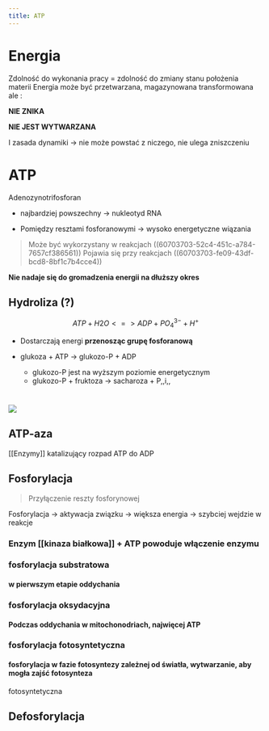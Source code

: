 ```yaml
---
title: ATP
---
```



# Energia

Zdolność do wykonania pracy = zdolność do zmiany stanu położenia materii
Energia może być przetwarzana, magazynowana transformowana ale :

**NIE ZNIKA**

**NIE JEST WYTWARZANA**

I zasada dynamiki → nie może powstać z niczego, nie ulega zniszczeniu

# ATP

Adenozynotrifosforan

- najbardziej powszechny → nukleotyd RNA

- Pomiędzy resztami fosforanowymi → wysoko energetyczne wiązania


> Może być wykorzystany w reakcjach ((60703703-52c4-451c-a784-7657cf386561)) 
> Pojawia się przy reakcjach ((60703703-fe09-43df-bcd8-8bf1c7b4cce4)) 

**Nie nadaje się do gromadzenia energii na dłuższy okres**
## Hydroliza (?)

$$ATP + H2O <=> ADP + PO_4^{3-} + H^+$$

* Dostarczają energi **przenosząc grupę fosforanową**

* glukoza + ATP → glukozo-P + ADP
	* glukozo-P jest na wyższym poziomie energetycznym
	* glukozo-P + fruktoza → sacharoza + P,,i,,


# ![](https://media.discordapp.net/attachments/738092871021756817/824939170468069406/unknown.png)


## ATP-aza

[[Enzymy]] katalizujący rozpad ATP do ADP



## Fosforylacja
> Przyłączenie reszty fosforynowej

Fosforylacja → aktywacja związku → większa energia → szybciej wejdzie w reakcje
### Enzym [[kinaza białkowa]] + ATP powoduje **włączenie enzymu**
###
### fosforylacja substratowa
#### w pierwszym etapie oddychania
### fosforylacja oksydacyjna
#### Podczas oddychania w mitochonodriach, najwięcej ATP
### fosforylacja fotosyntetyczna
#### fosforylacja w fazie fotosyntezy zależnej od światła, wytwarzanie, aby mogła zajść fotosynteza
fotosyntetyczna
## Defosforylacja
